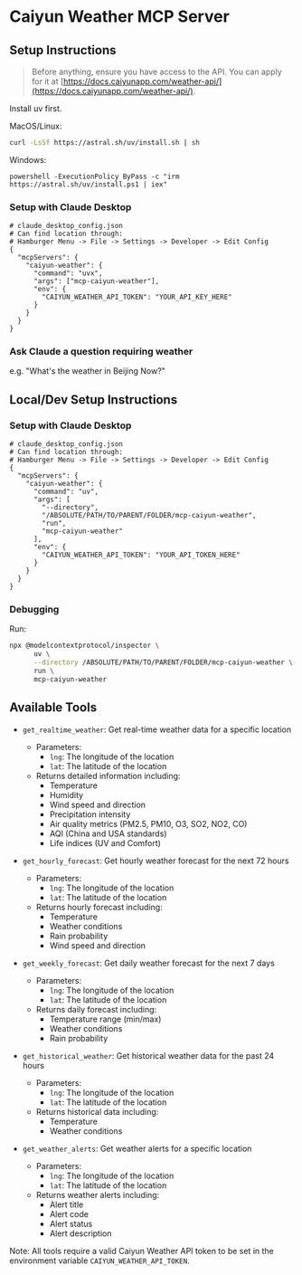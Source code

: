 # Caiyun Weather MCP Server

## Setup Instructions

> Before anything, ensure you have access to the API. You can apply for it at [https://docs.caiyunapp.com/weather-api/](https://docs.caiyunapp.com/weather-api/).

Install uv first.

MacOS/Linux:

```bash
curl -LsSf https://astral.sh/uv/install.sh | sh
```

Windows:

```
powershell -ExecutionPolicy ByPass -c "irm https://astral.sh/uv/install.ps1 | iex"
```

### Setup with Claude Desktop

```
# claude_desktop_config.json
# Can find location through:
# Hamburger Menu -> File -> Settings -> Developer -> Edit Config
{
  "mcpServers": {
    "caiyun-weather": {
      "command": "uvx",
      "args": ["mcp-caiyun-weather"],
      "env": {
        "CAIYUN_WEATHER_API_TOKEN": "YOUR_API_KEY_HERE"
      }
    }
  }
}
```

### Ask Claude a question requiring weather
e.g. "What's the weather in Beijing Now?"

## Local/Dev Setup Instructions

### Setup with Claude Desktop

```
# claude_desktop_config.json
# Can find location through:
# Hamburger Menu -> File -> Settings -> Developer -> Edit Config
{
  "mcpServers": {
    "caiyun-weather": {
      "command": "uv",
      "args": [
        "--directory",
        "/ABSOLUTE/PATH/TO/PARENT/FOLDER/mcp-caiyun-weather",
        "run",
        "mcp-caiyun-weather"
      ],
      "env": {
        "CAIYUN_WEATHER_API_TOKEN": "YOUR_API_TOKEN_HERE"
      }
    }
  }
}
```

### Debugging

Run:
```bash
npx @modelcontextprotocol/inspector \
      uv \
      --directory /ABSOLUTE/PATH/TO/PARENT/FOLDER/mcp-caiyun-weather \
      run \
      mcp-caiyun-weather
```

## Available Tools

- `get_realtime_weather`: Get real-time weather data for a specific location
  - Parameters:
    - `lng`: The longitude of the location
    - `lat`: The latitude of the location
  - Returns detailed information including:
    - Temperature
    - Humidity
    - Wind speed and direction
    - Precipitation intensity
    - Air quality metrics (PM2.5, PM10, O3, SO2, NO2, CO)
    - AQI (China and USA standards)
    - Life indices (UV and Comfort)

- `get_hourly_forecast`: Get hourly weather forecast for the next 72 hours
  - Parameters:
    - `lng`: The longitude of the location
    - `lat`: The latitude of the location
  - Returns hourly forecast including:
    - Temperature
    - Weather conditions
    - Rain probability
    - Wind speed and direction

- `get_weekly_forecast`: Get daily weather forecast for the next 7 days
  - Parameters:
    - `lng`: The longitude of the location
    - `lat`: The latitude of the location
  - Returns daily forecast including:
    - Temperature range (min/max)
    - Weather conditions
    - Rain probability

- `get_historical_weather`: Get historical weather data for the past 24 hours
  - Parameters:
    - `lng`: The longitude of the location
    - `lat`: The latitude of the location
  - Returns historical data including:
    - Temperature
    - Weather conditions

- `get_weather_alerts`: Get weather alerts for a specific location
  - Parameters:
    - `lng`: The longitude of the location
    - `lat`: The latitude of the location
  - Returns weather alerts including:
    - Alert title
    - Alert code
    - Alert status
    - Alert description

Note: All tools require a valid Caiyun Weather API token to be set in the environment variable `CAIYUN_WEATHER_API_TOKEN`.
